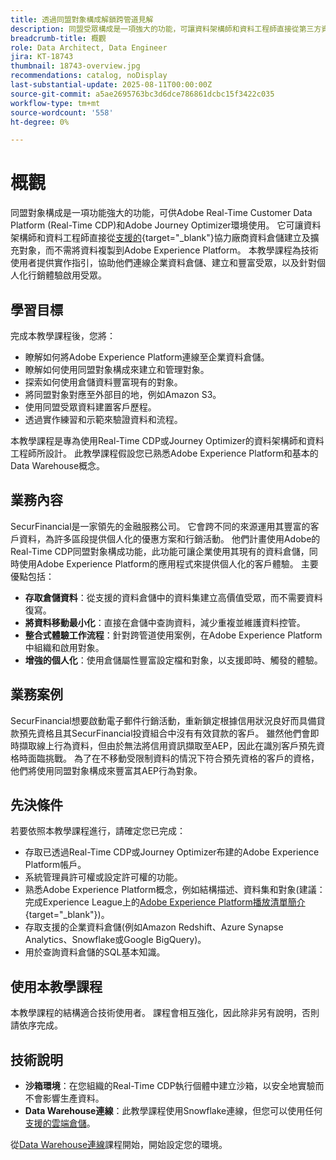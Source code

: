 ```yaml
---
title: 透過同盟對象構成解鎖跨管道見解
description: 同盟受眾構成是一項強大的功能，可讓資料架構師和資料工程師直接從第三方資料倉儲建立受眾，並擴充受眾。
breadcrumb-title: 概觀
role: Data Architect, Data Engineer
jira: KT-18743
thumbnail: 18743-overview.jpg
recommendations: catalog, noDisplay
last-substantial-update: 2025-08-11T00:00:00Z
source-git-commit: a5ae2695763bc3d6dce786861dcbc15f3422c035
workflow-type: tm+mt
source-wordcount: '558'
ht-degree: 0%

---
```



# 概觀

同盟對象構成是一項功能強大的功能，可供Adobe Real-Time Customer Data Platform (Real-Time CDP)和Adobe Journey Optimizer環境使用。 它可讓資料架構師和資料工程師直接從[支援的](https://experienceleague.adobe.com/zh-hant/docs/federated-audience-composition/using/start/access-prerequisites){target="_blank"}協力廠商資料倉儲建立及擴充對象，而不需將資料複製到Adobe Experience Platform。 本教學課程為技術使用者提供實作指引，協助他們連線企業資料倉儲、建立和豐富受眾，以及針對個人化行銷體驗啟用受眾。

## 學習目標

完成本教學課程後，您將：

- 瞭解如何將Adobe Experience Platform連線至企業資料倉儲。
- 瞭解如何使用同盟對象構成來建立和管理對象。
- 探索如何使用倉儲資料豐富現有的對象。
- 將同盟對象對應至外部目的地，例如Amazon S3。
- 使用同盟受眾資料建置客戶歷程。
- 透過實作練習和示範來驗證資料和流程。

本教學課程是專為使用Real-Time CDP或Journey Optimizer的資料架構師和資料工程師所設計。 此教學課程假設您已熟悉Adobe Experience Platform和基本的Data Warehouse概念。

## 業務內容

SecurFinancial是一家領先的金融服務公司。 它會跨不同的來源運用其豐富的客戶資料，為許多區段提供個人化的優惠方案和行銷活動。 他們計畫使用Adobe的Real-Time CDP同盟對象構成功能，此功能可讓企業使用其現有的資料倉儲，同時使用Adobe Experience Platform的應用程式來提供個人化的客戶體驗。 主要優點包括：

- **存取倉儲資料**：從支援的資料倉儲中的資料集建立高價值受眾，而不需要資料復寫。
- **將資料移動最小化**：直接在倉儲中查詢資料，減少重複並維護資料控管。
- **整合式體驗工作流程**：針對跨管道使用案例，在Adobe Experience Platform中組織和啟用對象。
- **增強的個人化**：使用倉儲屬性豐富設定檔和對象，以支援即時、觸發的體驗。

## 業務案例

SecurFinancial想要啟動電子郵件行銷活動，重新鎖定根據信用狀況良好而具備貸款預先資格且其SecurFinancial投資組合中沒有有效貸款的客戶。 雖然他們會即時擷取線上行為資料，但由於無法將信用資訊擷取至AEP，因此在識別客戶預先資格時面臨挑戰。 為了在不移動受限制資料的情況下符合預先資格的客戶的資格，他們將使用同盟對象構成來豐富其AEP行為對象。



## 先決條件

若要依照本教學課程進行，請確定您已完成：

- 存取已透過Real-Time CDP或Journey Optimizer布建的Adobe Experience Platform帳戶。
- 系統管理員許可權或設定許可權的功能。
- 熟悉Adobe Experience Platform概念，例如結構描述、資料集和對象(建議：完成Experience League上的[Adobe Experience Platform播放清單簡介](https://experienceleague.adobe.com/zh-hant/playlists/experience-platform-introduction?lang=en){target="_blank"})。
- 存取支援的企業資料倉儲(例如Amazon Redshift、Azure Synapse Analytics、Snowflake或Google BigQuery)。
- 用於查詢資料倉儲的SQL基本知識。

## 使用本教學課程

本教學課程的結構適合技術使用者。 課程會相互強化，因此除非另有說明，否則請依序完成。

## 技術說明

- **沙箱環境**：在您組織的Real-Time CDP執行個體中建立沙箱，以安全地實驗而不會影響生產資料。
- **Data Warehouse連線**：此教學課程使用Snowflake連線，但您可以使用任何[支援的雲端倉儲](https://experienceleague.adobe.com/zh-hant/docs/federated-audience-composition/using/start/access-prerequisites)。

從[Data Warehouse連線](data-warehouse-connection.md)課程開始，開始設定您的環境。
